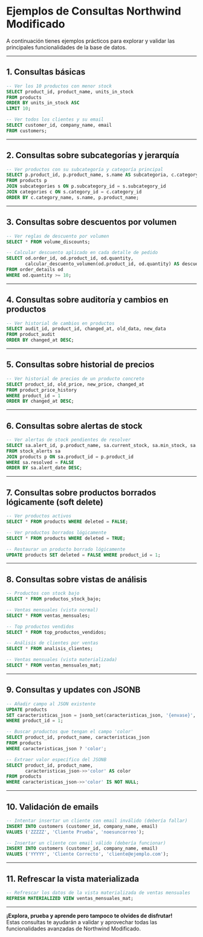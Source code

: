 # Ejemplos de Consultas Northwind Modificado

A continuación tienes ejemplos prácticos para explorar y validar las principales funcionalidades de la base de datos.

---

## 1. Consultas básicas

```sql
-- Ver los 10 productos con menor stock
SELECT product_id, product_name, units_in_stock
FROM products
ORDER BY units_in_stock ASC
LIMIT 10;

-- Ver todos los clientes y su email
SELECT customer_id, company_name, email
FROM customers;
```

---

## 2. Consultas sobre subcategorías y jerarquía

```sql
-- Ver productos con su subcategoría y categoría principal
SELECT p.product_id, p.product_name, s.name AS subcategoria, c.category_name
FROM products p
JOIN subcategories s ON p.subcategory_id = s.subcategory_id
JOIN categories c ON s.category_id = c.category_id
ORDER BY c.category_name, s.name, p.product_name;
```

---

## 3. Consultas sobre descuentos por volumen

```sql
-- Ver reglas de descuento por volumen
SELECT * FROM volume_discounts;

-- Calcular descuento aplicado en cada detalle de pedido
SELECT od.order_id, od.product_id, od.quantity,
       calcular_descuento_volumen(od.product_id, od.quantity) AS descuento_aplicado
FROM order_details od
WHERE od.quantity >= 10;
```

---

## 4. Consultas sobre auditoría y cambios en productos

```sql
-- Ver historial de cambios en productos
SELECT audit_id, product_id, changed_at, old_data, new_data
FROM product_audit
ORDER BY changed_at DESC;
```

---

## 5. Consultas sobre historial de precios

```sql
-- Ver historial de precios de un producto concreto
SELECT product_id, old_price, new_price, changed_at
FROM product_price_history
WHERE product_id = 1
ORDER BY changed_at DESC;
```

---

## 6. Consultas sobre alertas de stock

```sql
-- Ver alertas de stock pendientes de resolver
SELECT sa.alert_id, p.product_name, sa.current_stock, sa.min_stock, sa.alert_date
FROM stock_alerts sa
JOIN products p ON sa.product_id = p.product_id
WHERE sa.resolved = FALSE
ORDER BY sa.alert_date DESC;
```

---

## 7. Consultas sobre productos borrados lógicamente (soft delete)

```sql
-- Ver productos activos
SELECT * FROM products WHERE deleted = FALSE;

-- Ver productos borrados lógicamente
SELECT * FROM products WHERE deleted = TRUE;

-- Restaurar un producto borrado lógicamente
UPDATE products SET deleted = FALSE WHERE product_id = 1;
```

---

## 8. Consultas sobre vistas de análisis

```sql
-- Productos con stock bajo
SELECT * FROM productos_stock_bajo;

-- Ventas mensuales (vista normal)
SELECT * FROM ventas_mensuales;

-- Top productos vendidos
SELECT * FROM top_productos_vendidos;

-- Análisis de clientes por ventas
SELECT * FROM analisis_clientes;

-- Ventas mensuales (vista materializada)
SELECT * FROM ventas_mensuales_mat;
```

---

## 9. Consultas y updates con JSONB

```sql
-- Añadir campo al JSON existente
UPDATE products
SET caracteristicas_json = jsonb_set(caracteristicas_json, '{envase}', '"Lata"')
WHERE product_id = 1;

-- Buscar productos que tengan el campo 'color'
SELECT product_id, product_name, caracteristicas_json
FROM products
WHERE caracteristicas_json ? 'color';

-- Extraer valor específico del JSONB
SELECT product_id, product_name,
       caracteristicas_json->>'color' AS color
FROM products
WHERE caracteristicas_json->>'color' IS NOT NULL;
```

---

## 10. Validación de emails

```sql
-- Intentar insertar un cliente con email inválido (debería fallar)
INSERT INTO customers (customer_id, company_name, email)
VALUES ('ZZZZZ', 'Cliente Prueba', 'noesuncorreo');

-- Insertar un cliente con email válido (debería funcionar)
INSERT INTO customers (customer_id, company_name, email)
VALUES ('YYYYY', 'Cliente Correcto', 'cliente@ejemplo.com');
```

---

## 11. Refrescar la vista materializada

```sql
-- Refrescar los datos de la vista materializada de ventas mensuales
REFRESH MATERIALIZED VIEW ventas_mensuales_mat;
```

---

**¡Explora, prueba y aprende pero tampoco te olvides de disfrutar!**  
Estas consultas te ayudarán a validar y aprovechar todas las funcionalidades avanzadas de Northwind Modificado.
